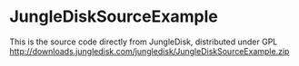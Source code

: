 JungleDiskSourceExample
=======================

This is the source code directly from JungleDisk, distributed under GPL
http://downloads.jungledisk.com/jungledisk/JungleDiskSourceExample.zip